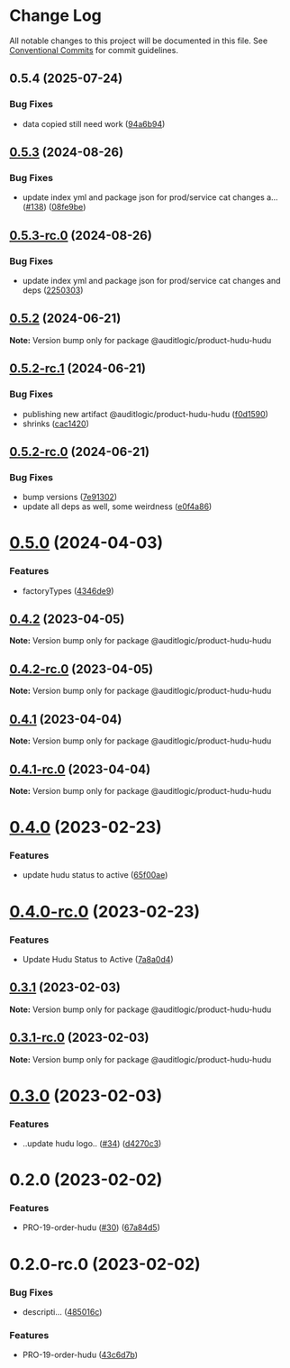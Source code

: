 # Change Log

All notable changes to this project will be documented in this file.
See [Conventional Commits](https://conventionalcommits.org) for commit guidelines.

## 0.5.4 (2025-07-24)


### Bug Fixes

* data copied still need work ([94a6b94](https://github.com/zerobias-org/product/commit/94a6b942fb0516367548599d739529536132755a))





## [0.5.3](https://github.com/auditlogic/product/compare/@auditlogic/product-hudu-hudu@0.5.2...@auditlogic/product-hudu-hudu@0.5.3) (2024-08-26)


### Bug Fixes

* update index yml and package json for prod/service cat changes a… ([#138](https://github.com/auditlogic/product/issues/138)) ([08fe9be](https://github.com/auditlogic/product/commit/08fe9beb1c8457462a19bc69caa02e6212d97e1a))





## [0.5.3-rc.0](https://github.com/auditlogic/product/compare/@auditlogic/product-hudu-hudu@0.5.2...@auditlogic/product-hudu-hudu@0.5.3-rc.0) (2024-08-26)


### Bug Fixes

* update index yml and package json for prod/service cat changes and deps ([2250303](https://github.com/auditlogic/product/commit/225030363a363608240135b7ebed386b28f01e4b))





## [0.5.2](https://github.com/auditlogic/product/compare/@auditlogic/product-hudu-hudu@0.5.2-rc.1...@auditlogic/product-hudu-hudu@0.5.2) (2024-06-21)

**Note:** Version bump only for package @auditlogic/product-hudu-hudu





## [0.5.2-rc.1](https://github.com/auditlogic/product/compare/@auditlogic/product-hudu-hudu@0.5.2-rc.0...@auditlogic/product-hudu-hudu@0.5.2-rc.1) (2024-06-21)


### Bug Fixes

* publishing new artifact @auditlogic/product-hudu-hudu ([f0d1590](https://github.com/auditlogic/product/commit/f0d1590da7dd2201c4e55ea09a2690a8f1e60c1e))
* shrinks ([cac1420](https://github.com/auditlogic/product/commit/cac14200fefcd8183ab69fe89a47bd3f70f563e9))





## [0.5.2-rc.0](https://github.com/auditlogic/product/compare/@auditlogic/product-hudu-hudu@0.5.0...@auditlogic/product-hudu-hudu@0.5.2-rc.0) (2024-06-21)


### Bug Fixes

* bump versions ([7e91302](https://github.com/auditlogic/product/commit/7e913023b8b312150ed7762c32fbbe616be71de5))
* update all deps as well, some weirdness ([e0f4a86](https://github.com/auditlogic/product/commit/e0f4a864714e2d3de6bbf3da014d5312fe53be2f))





# [0.5.0](https://github.com/auditlogic/product/compare/@auditlogic/product-hudu-hudu@0.4.2...@auditlogic/product-hudu-hudu@0.5.0) (2024-04-03)


### Features

* factoryTypes ([4346de9](https://github.com/auditlogic/product/commit/4346de92693aee892fccf725338ffc7b80ab182b))





## [0.4.2](https://github.com/auditlogic/product/compare/@auditlogic/product-hudu-hudu@0.4.2-rc.0...@auditlogic/product-hudu-hudu@0.4.2) (2023-04-05)

**Note:** Version bump only for package @auditlogic/product-hudu-hudu





## [0.4.2-rc.0](https://github.com/auditlogic/product/compare/@auditlogic/product-hudu-hudu@0.4.1...@auditlogic/product-hudu-hudu@0.4.2-rc.0) (2023-04-05)

**Note:** Version bump only for package @auditlogic/product-hudu-hudu





## [0.4.1](https://github.com/auditlogic/product/compare/@auditlogic/product-hudu-hudu@0.4.0...@auditlogic/product-hudu-hudu@0.4.1) (2023-04-04)

**Note:** Version bump only for package @auditlogic/product-hudu-hudu





## [0.4.1-rc.0](https://github.com/auditlogic/product/compare/@auditlogic/product-hudu-hudu@0.4.0...@auditlogic/product-hudu-hudu@0.4.1-rc.0) (2023-04-04)

**Note:** Version bump only for package @auditlogic/product-hudu-hudu





# [0.4.0](https://github.com/auditlogic/product/compare/@auditlogic/product-hudu-hudu@0.3.1...@auditlogic/product-hudu-hudu@0.4.0) (2023-02-23)


### Features

* update hudu status to active ([65f00ae](https://github.com/auditlogic/product/commit/65f00ae7803aef046542229032a65c0fbf6f4784))





# [0.4.0-rc.0](https://github.com/auditlogic/product/compare/@auditlogic/product-hudu-hudu@0.3.1...@auditlogic/product-hudu-hudu@0.4.0-rc.0) (2023-02-23)


### Features

* Update Hudu Status to Active ([7a8a0d4](https://github.com/auditlogic/product/commit/7a8a0d447c0ba0dc773fd009a17be7cfdd900538))





## [0.3.1](https://github.com/auditlogic/product/compare/@auditlogic/product-hudu-hudu@0.3.1-rc.0...@auditlogic/product-hudu-hudu@0.3.1) (2023-02-03)

**Note:** Version bump only for package @auditlogic/product-hudu-hudu





## [0.3.1-rc.0](https://github.com/auditlogic/product/compare/@auditlogic/product-hudu-hudu@0.3.0...@auditlogic/product-hudu-hudu@0.3.1-rc.0) (2023-02-03)

**Note:** Version bump only for package @auditlogic/product-hudu-hudu





# [0.3.0](https://github.com/auditlogic/product/compare/@auditlogic/product-hudu-hudu@0.2.0...@auditlogic/product-hudu-hudu@0.3.0) (2023-02-03)


### Features

* ..update hudu logo.. ([#34](https://github.com/auditlogic/product/issues/34)) ([d4270c3](https://github.com/auditlogic/product/commit/d4270c3431077d24694f7d086afd84dd760b4c85))





# 0.2.0 (2023-02-02)


### Features

* PRO-19-order-hudu ([#30](https://github.com/auditlogic/product/issues/30)) ([67a84d5](https://github.com/auditlogic/product/commit/67a84d51d2a0dbf7ca180e68eaac442acb106b19))





# 0.2.0-rc.0 (2023-02-02)


### Bug Fixes

* descripti... ([485016c](https://github.com/auditlogic/product/commit/485016c00a4f894932608081045b6c3faeb6d183))


### Features

* PRO-19-order-hudu ([43c6d7b](https://github.com/auditlogic/product/commit/43c6d7be117ac85d032a5a9b0031a0ea97eecc01))
